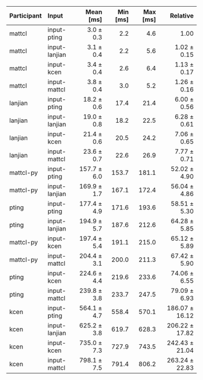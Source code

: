 | Participant | Input | Mean [ms] | Min [ms] | Max [ms] | Relative |
|:---|:---|---:|---:|---:|---:|
| mattcl | input-pting | 3.0 ± 0.3 | 2.2 | 4.6 | 1.00 |
| mattcl | input-lanjian | 3.1 ± 0.4 | 2.2 | 5.6 | 1.02 ± 0.15 |
| mattcl | input-kcen | 3.4 ± 0.4 | 2.6 | 6.4 | 1.13 ± 0.17 |
| mattcl | input-mattcl | 3.8 ± 0.4 | 3.0 | 5.2 | 1.26 ± 0.16 |
| lanjian | input-pting | 18.2 ± 0.6 | 17.4 | 21.4 | 6.00 ± 0.56 |
| lanjian | input-lanjian | 19.0 ± 0.8 | 18.2 | 22.5 | 6.28 ± 0.61 |
| lanjian | input-kcen | 21.4 ± 0.6 | 20.5 | 24.2 | 7.06 ± 0.65 |
| lanjian | input-mattcl | 23.6 ± 0.7 | 22.6 | 26.9 | 7.77 ± 0.71 |
| mattcl-py | input-pting | 157.7 ± 6.0 | 153.7 | 181.1 | 52.02 ± 4.90 |
| mattcl-py | input-lanjian | 169.9 ± 1.7 | 167.1 | 172.4 | 56.04 ± 4.86 |
| pting | input-pting | 177.4 ± 4.9 | 171.6 | 193.6 | 58.51 ± 5.30 |
| pting | input-lanjian | 194.9 ± 5.7 | 187.6 | 212.6 | 64.28 ± 5.85 |
| mattcl-py | input-kcen | 197.4 ± 5.4 | 191.1 | 215.0 | 65.12 ± 5.89 |
| mattcl-py | input-mattcl | 204.4 ± 3.1 | 200.0 | 211.3 | 67.42 ± 5.90 |
| pting | input-kcen | 224.6 ± 4.4 | 219.6 | 233.6 | 74.06 ± 6.55 |
| pting | input-mattcl | 239.8 ± 3.8 | 233.7 | 247.5 | 79.09 ± 6.93 |
| kcen | input-pting | 564.1 ± 4.7 | 558.4 | 570.1 | 186.07 ± 16.12 |
| kcen | input-lanjian | 625.2 ± 3.8 | 619.7 | 628.3 | 206.22 ± 17.82 |
| kcen | input-kcen | 735.0 ± 7.3 | 727.9 | 743.5 | 242.43 ± 21.04 |
| kcen | input-mattcl | 798.1 ± 7.5 | 791.4 | 806.2 | 263.24 ± 22.83 |
